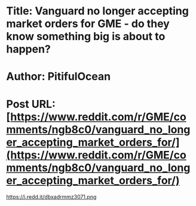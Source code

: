 # Title: Vanguard no longer accepting market orders for GME - do they know something big is about to happen?
# Author: PitifulOcean
# Post URL: [https://www.reddit.com/r/GME/comments/ngb8c0/vanguard_no_longer_accepting_market_orders_for/](https://www.reddit.com/r/GME/comments/ngb8c0/vanguard_no_longer_accepting_market_orders_for/)


https://i.redd.it/dbxadrmmz3071.png